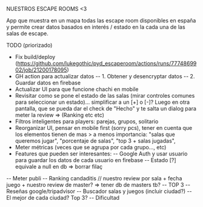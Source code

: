 NUESTROS ESCAPE ROOMS <3

App que muestra en un mapa todas las escape room disponibles en españa y permite crear datos basados en interés / estado en la cada una de las salas de escape.

TODO (priorizado)
- Fix build/deploy (https://github.com/lukegothic/pyd_escaperoom/actions/runs/7774869902/job/21200178095)
- GH action para actualizar datos
-- 1. Obtener y desencryptar datos
-- 2. Guardar datos en firebase
- Actualizar UI para que funcione chachi en mobile
- Revisitar como se pone el estado de las salas (mirar controles comunes para seleccionar un estado)... simplificar a un [+] o [-]? Luego en otra pantalla, que se pueda dar el check de "Hecho" y te salta un dialog para meter la review => (Ranking etc etc)
- Filtros inteligentes para players: parejas, grupos, solitario
- Reorganizar UI, pensar en mobile first (sorry pcs), tener en cuenta que los elementos tienen de mas > a menos importancia: "salas que queremos jugar", "porcentaje de salas", "top 3 + salas jugadas",
- Meter métricas (veces que se agrupa por cada grupo..., etc)
- Features que pueden ser interesantes:
-- Google Auth y usar usuario para guardar los datos de cada usuario en firebase
-- Estado [?] equivale a null en db => borrar filaç

-- Meter publi
-- Ranking candaditis // nuestro review por sala + fecha juego + nuestro review de master? => tener db de masters tb?
-- TOP 3
-- Reseñas google/tripadvisor
-- Buscador salas y juegos (incluir ciudad?)
-- El mejor de cada ciudad? Top 3?
-- Dificultad


